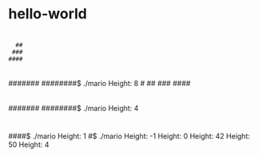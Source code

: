 # hello-world
 #
      ##
     ###
    ####
   #####
  ######
 #######
########$ ./mario
Height: 8
       #
      ##
     ###
    ####
   #####
  ######
 #######
########$ ./mario
Height: 4
   #
  ##
 ###
####$ ./mario
Height: 1
#$ ./mario
Height: -1
Height: 0
Height: 42
Height: 50
Height: 4
   #
  ##
 ###
####
